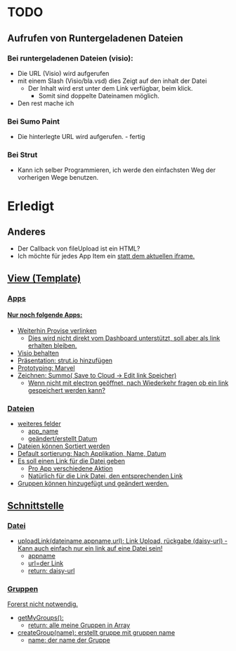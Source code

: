 # TODO

## Aufrufen von Runtergeladenen Dateien
### Bei runtergeladenen Dateien (visio):
* Die URL (Visio) wird aufgerufen
* mit einem Slash (Visio/bla.vsd) dies Zeigt auf den inhalt der Datei
  * Der Inhalt wird erst unter dem Link verfügbar, beim klick.
    * Somit sind doppelte Dateinamen möglich.
* Den rest mache ich

### Bei Sumo Paint
* Die hinterlegte URL wird aufgerufen. - fertig

### Bei Strut
* Kann ich selber Programmieren, ich werde den einfachsten Weg der vorherigen Wege benutzen.





# Erledigt
## Anderes
* Der Callback von fileUpload ist ein HTML?
* Ich möchte für jedes App Item ein <a href=„url_to_app“ target=„blank“> statt dem aktuellen iframe.

## View (Template)
### Apps
#### Nur noch folgende Apps:
* Weiterhin Provise verlinken
  * Dies wird nicht direkt vom Dashboard unterstützt, soll aber als link erhalten bleiben.
* Visio behalten
* Präsentation: strut.io hinzufügen
* Prototyping: Marvel
* Zeichnen: Summo( Save to Cloud -> Edit link Speicher)
  * Wenn nicht mit electron geöffnet, nach Wiederkehr fragen ob ein link gespeichert werden kann?
### Dateien
* weiteres felder
  * app_name
  * geändert/erstellt Datum
* Dateien können Sortiert werden
* Default sortierung: Nach Applikation, Name, Datum
* Es soll einen Link für die Datei geben
  * Pro App verschiedene Aktion
  * Natürlich für die Link Datei, den entsprechenden Link
* Gruppen können hinzugefügt und geändert werden.

## Schnittstelle
### Datei
* uploadLink(dateiname,appname,url): Link Upload, rückgabe (daisy-url) - Kann auch einfach nur ein link auf eine Datei sein!
  * appname
  * url=der Link
  * return: daisy-url
### Gruppen
Forerst nicht notwendig.
* getMyGroups():
  * return: alle meine Gruppen in Array
* createGroup(name): erstellt gruppe mit gruppen name
  * name: der name der Gruppe
